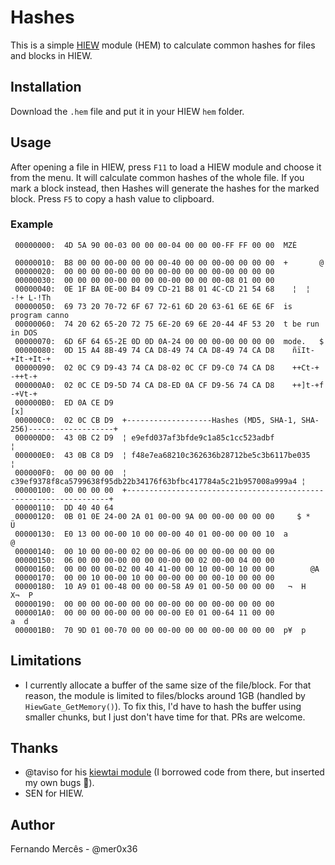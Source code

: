 # Hashes

This is a simple [HIEW](https://hiew.ru) module (HEM) to calculate common hashes for files and blocks in HIEW.

## Installation

Download the `.hem` file and put it in your HIEW `hem` folder.

## Usage

After opening a file in HIEW, press `F11` to load a HIEW module and choose it from the menu.
It will calculate common hashes of the whole file. If you mark a block instead, then Hashes will generate
the hashes for the marked block. Press `F5` to copy a hash value to clipboard.

### Example

```
 00000000:  4D 5A 90 00-03 00 00 00-04 00 00 00-FF FF 00 00  MZÉ                                                       
 00000010:  B8 00 00 00-00 00 00 00-40 00 00 00-00 00 00 00  +       @                                                 
 00000020:  00 00 00 00-00 00 00 00-00 00 00 00-00 00 00 00                                                            
 00000030:  00 00 00 00-00 00 00 00-00 00 00 00-08 01 00 00                                                            
 00000040:  0E 1F BA 0E-00 B4 09 CD-21 B8 01 4C-CD 21 54 68    ¦  ¦ -!+ L-!Th                                          
 00000050:  69 73 20 70-72 6F 67 72-61 6D 20 63-61 6E 6E 6F  is program canno                                          
 00000060:  74 20 62 65-20 72 75 6E-20 69 6E 20-44 4F 53 20  t be run in DOS                                           
 00000070:  6D 6F 64 65-2E 0D 0D 0A-24 00 00 00-00 00 00 00  mode.   $                                                 
 00000080:  0D 15 A4 8B-49 74 CA D8-49 74 CA D8-49 74 CA D8    ñïIt-+It-+It-+                                          
 00000090:  02 0C C9 D9-43 74 CA D8-02 0C CF D9-C0 74 CA D8    ++Ct-+  -++t-+                                          
 000000A0:  02 0C CE D9-5D 74 CA D8-ED 0A CF D9-56 74 CA D8    ++]t-+f -+Vt-+                                          
 000000B0:  ED 0A CE D9                                                                     [x]                        
 000000C0:  02 0C CB D9  +-------------------Hashes (MD5, SHA-1, SHA-256)-------------------+                          
 000000D0:  43 0B C2 D9  ¦ e9efd037af3bfde9c1a85c1cc523adbf                                 ¦                          
 000000E0:  43 0B C8 D9  ¦ f48e7ea68210c362636b28712be5c3b6117be035                         ¦                          
 000000F0:  00 00 00 00  ¦ c39ef9378f8ca5799638f95db22b34176f63bfbc417784a5c21b957008a999a4 ¦                          
 00000100:  00 00 00 00  +------------------------------------------------------------------+                          
 00000110:  DD 40 40 64                                                                                                
 00000120:  0B 01 0E 24-00 2A 01 00-00 9A 00 00-00 00 00 00     $ *   Ü                                                
 00000130:  E0 13 00 00-00 10 00 00-00 40 01 00-00 00 00 10  a        @                                                
 00000140:  00 10 00 00-00 02 00 00-06 00 00 00-00 00 00 00                                                            
 00000150:  06 00 00 00-00 00 00 00-00 00 02 00-00 04 00 00                                                            
 00000160:  00 00 00 00-02 00 40 41-00 00 10 00-00 10 00 00        @A                                                  
 00000170:  00 00 10 00-00 10 00 00-00 00 00 00-10 00 00 00                                                            
 00000180:  10 A9 01 00-48 00 00 00-58 A9 01 00-50 00 00 00   ¬  H   X¬  P                                             
 00000190:  00 00 00 00-00 00 00 00-00 00 00 00-00 00 00 00                                                            
 000001A0:  00 00 00 00-00 00 00 00-00 E0 01 00-64 11 00 00           a  d                                             
 000001B0:  70 9D 01 00-70 00 00 00-00 00 00 00-00 00 00 00  p¥  p                                                     
```

## Limitations

- I currently allocate a buffer of the same size of the file/block. For that reason, the module is
limited to files/blocks around 1GB (handled by `HiewGate_GetMemory()`). To fix this, I'd have to
hash the buffer using smaller chunks, but I just don't have time for that. PRs are welcome.

## Thanks

- @taviso for his [kiewtai module](https://github.com/taviso/kiewtai) (I borrowed code from there, but inserted
my own bugs :cowboy_hat_face:).
- SEN for HIEW.

## Author

Fernando Mercês - @mer0x36